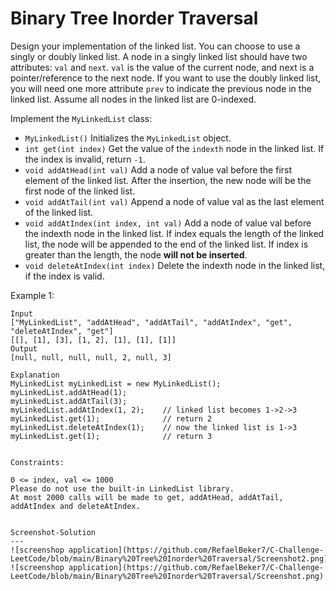 # Binary Tree Inorder Traversal

Design your implementation of the linked list. You can choose to use a singly or doubly linked list.
A node in a singly linked list should have two attributes: ```val``` and ```next```. ```val``` is the value of the current node, and next is a pointer/reference to the next node.
If you want to use the doubly linked list, you will need one more attribute ```prev``` to indicate the previous node in the linked list. Assume all nodes in the linked list are 0-indexed.

Implement the ```MyLinkedList``` class:

- ```MyLinkedList()``` Initializes the ```MyLinkedList``` object.
- ```int get(int index)``` Get the value of the ```indexth``` node in the linked list. If the index is invalid, return ```-1```.
- ```void addAtHead(int val)``` Add a node of value val before the first element of the linked list. After the insertion, the new node will be the first node of the linked list.
- ```void addAtTail(int val)``` Append a node of value val as the last element of the linked list.
- ```void addAtIndex(int index, int val)``` Add a node of value val before the indexth node in the linked list. If index equals the length of the linked list, the node will be appended to the end of the linked list. If index is greater than the length, the node <b>will not be inserted</b>.
- ```void deleteAtIndex(int index)``` Delete the indexth node in the linked list, if the index is valid.
 

Example 1:
```
Input
["MyLinkedList", "addAtHead", "addAtTail", "addAtIndex", "get", "deleteAtIndex", "get"]
[[], [1], [3], [1, 2], [1], [1], [1]]
Output
[null, null, null, null, 2, null, 3]

Explanation
MyLinkedList myLinkedList = new MyLinkedList();
myLinkedList.addAtHead(1);
myLinkedList.addAtTail(3);
myLinkedList.addAtIndex(1, 2);    // linked list becomes 1->2->3
myLinkedList.get(1);              // return 2
myLinkedList.deleteAtIndex(1);    // now the linked list is 1->3
myLinkedList.get(1);              // return 3
 

Constraints:

0 <= index, val <= 1000
Please do not use the built-in LinkedList library.
At most 2000 calls will be made to get, addAtHead, addAtTail,  addAtIndex and deleteAtIndex.


Screenshot-Solution
---
![screenshop application](https://github.com/RefaelBeker7/C-Challenge-LeetCode/blob/main/Binary%20Tree%20Inorder%20Traversal/Screenshot2.png)
![screenshop application](https://github.com/RefaelBeker7/C-Challenge-LeetCode/blob/main/Binary%20Tree%20Inorder%20Traversal/Screenshot.png)

